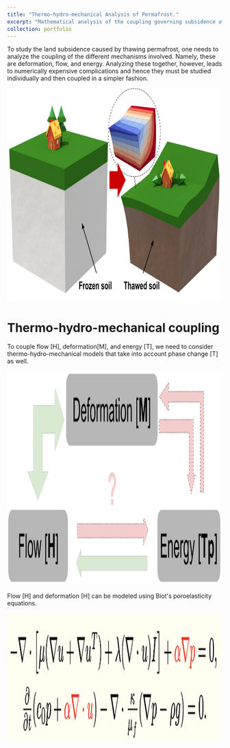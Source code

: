 ```yaml
---
title: "Thermo-hydro-mechanical Analysis of Permafrost."
excerpt: "Mathematical analysis of the coupling governing subsidence of thawing permafrost by using Biot's poroelasticity equations and the Stefan problem.<br/><img src='/images/thaw_cartoon3.png'  width='500' height='500'>"
collection: portfolio
---
```


To study the land subsidence caused by thawing permafrost, one needs to analyze the coupling of the different mechanisms involved. Namely, these are deformation, flow, and energy. Analyzing these together, however, leads to numerically expensive complications and hence they must be studied individually and then coupled in a simpler fashion.

<img src='/images/thaw_cartoon5.png' width='500' height='500'>

# Thermo-hydro-mechanical coupling

To couple flow [H], deformation[M], and energy [T], we need to consider thermo-hydro-mechanical models that take into account phase change [T] as well.

<img src='/images/ResearchSketchDiagram1.png' width='500' height='500'>

Flow [H] and deformation [H] can be modeled using Biot's poroelasticity equations.

<img src='/images/Biot_system.png' width='500' height='300'>

